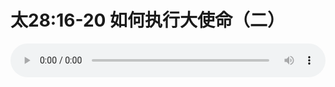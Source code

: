 # 太28:16-20 如何执行大使命（二）

<audio style="width: 100%;" preload="false" controls controlslist="nodownload"><source src="//cdn.simai.ml/audio/mp3/old/27295.mp3" type="audio/mpeg">Your browser does not support the audio element.</audio>



